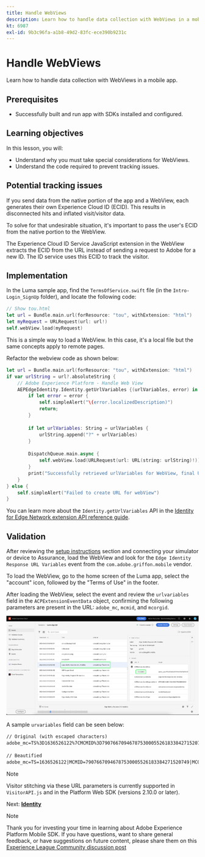 ```yaml
---
title: Handle WebViews
description: Learn how to handle data collection with WebViews in a mobile app.
kt: 6987
exl-id: 9b3c96fa-a1b8-49d2-83fc-ece390b9231c
---
```

# Handle WebViews

Learn how to handle data collection with WebViews in a mobile app.

## Prerequisites

* Successfully built and run app with SDKs installed and configured.

## Learning objectives

In this lesson, you will:

* Understand why you must take special considerations for WebViews.
* Understand the code required to prevent tracking issues.

## Potential tracking issues

If you send data from the native portion of the app and a WebView, each generates their own Experience Cloud ID (ECID). This results in disconnected hits and inflated visit/visitor data.

To solve for that undesirable situation, it's important to pass the user's ECID from the native portion to the WebView.

The Experience Cloud ID Service JavaScript extension in the WebView extracts the ECID from the URL instead of sending a request to Adobe for a new ID. The ID service uses this ECID to track the visitor.

## Implementation

In the Luma sample app, find the `TermsOfService.swift` file (in the `Intro-Login_SignUp` folder), and locate the following code:

```swift
// Show tou.html
let url = Bundle.main.url(forResource: "tou", withExtension: "html")
let myRequest = URLRequest(url: url!)
self.webView.load(myRequest)
```

This is a simple way to load a WebView. In this case, it's a local file but the same concepts apply to remote pages.

Refactor the webview code as shown below:

```swift
let url = Bundle.main.url(forResource: "tou", withExtension: "html")
if var urlString = url?.absoluteString {
    // Adobe Experience Platform - Handle Web View
    AEPEdgeIdentity.Identity.getUrlVariables {(urlVariables, error) in
        if let error = error {
            self.simpleAlert("\(error.localizedDescription)")
            return;
        }

        if let urlVariables: String = urlVariables {
            urlString.append("?" + urlVariables)
        }

        DispatchQueue.main.async {
            self.webView.load(URLRequest(url: URL(string: urlString)!))
        }
        print("Successfully retrieved urlVariables for WebView, final URL: \(urlString)")
    }
} else {
    self.simpleAlert("Failed to create URL for webView")
}
```

You can learn more about the `Identity.getUrlVariables` API in the [Identity for Edge Network extension API reference guide](https://aep-sdks.gitbook.io/docs/foundation-extensions/identity-for-edge-network/api-reference#geturlvariables).

## Validation

After reviewing the [setup instructions](assurance.md) section and connecting your simulator or device to Assurance, load the WebView and look for the `Edge Identity Response URL Variables` event from the `com.adobe.griffon.mobile` vendor. 

To load the WebView, go to the home screen of the Luma app, select the "account" icon, followed by the "Terms of Use" in the footer.

After loading the WebView, select the event and review the `urlvariables` field in the `ACPExtensionEventData` object, confirming the following parameters are present in the URL: `adobe_mc`, `mcmid`, and `mcorgid`.

![webview validation](assets/mobile-webview-validation.png)

A sample `urvariables` field can be seen below:

```html
// Original (with escaped characters)
adobe_mc=TS%3D1636526122%7CMCMID%3D79076670946787530005526183384271520749%7CMCORGID%3D7ABB3E6A5A7491460A495D61%40AdobeOrg

// Beautified
adobe_mc=TS=1636526122|MCMID=79076670946787530005526183384271520749|MCORGID=7ABB3E6A5A7491460A495D61@AdobeOrg
```

>[!NOTE]
>
>Visitor stitching via these URL parameters is currently supported in `VisitorAPI.js` and in the Platform Web SDK (versions 2.10.0 or later).


Next: **[Identity](identity.md)**

>[!NOTE]
>
>Thank you for investing your time in learning about Adobe Experience Platform Mobile SDK. If you have questions, want to share general feedback, or have suggestions on future content, please share them on this [Experience League Community discussion post](https://experienceleaguecommunities.adobe.com/t5/adobe-experience-platform-launch/tutorial-discussion-implement-adobe-experience-cloud-in-mobile/td-p/443796)